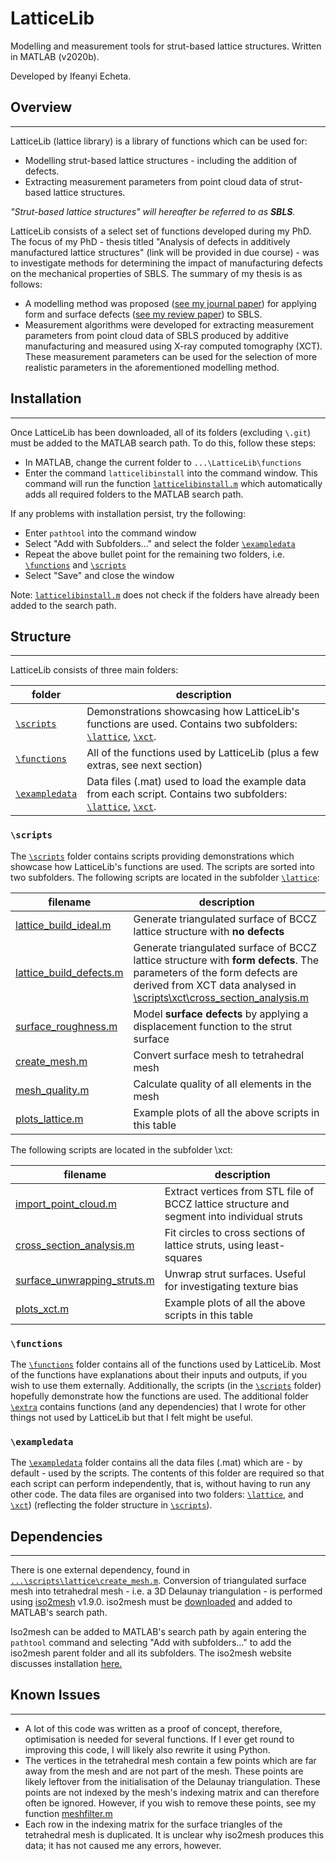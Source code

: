 # LatticeLib
Modelling and measurement tools for strut-based lattice structures. Written in MATLAB (v2020b).

Developed by Ifeanyi Echeta.

## Overview
---
LatticeLib (lattice library) is a library of functions which can be used for:
- Modelling strut-based lattice structures - including the addition of defects.
- Extracting measurement parameters from point cloud data of strut-based lattice structures.

*"Strut-based lattice structures" will hereafter be referred to as **SBLS**.*

LatticeLib consists of a select set of functions developed during my PhD. The focus of my PhD - thesis titled "Analysis of defects in additively manufactured lattice structures" (link will be provided in due course) - was to investigate methods for determining the impact of manufacturing defects on the mechanical properties of SBLS. The summary of my thesis is as follows:
- A modelling method was proposed ([see my journal paper](https://www.sciencedirect.com/science/article/pii/S2214860421004607)) for applying form and surface defects ([see my review paper](https://link.springer.com/article/10.1007/s00170-019-04753-4)) to SBLS.
- Measurement algorithms were developed for extracting measurement parameters from point cloud data of SBLS produced by additive manufacturing and measured using X-ray computed tomography (XCT). These measurement parameters can be used for the selection of more realistic parameters in the aforementioned modelling method.

## Installation
---
Once LatticeLib has been downloaded, all of its folders (excluding `\.git`) must be added to the MATLAB search path. To do this, follow these steps:
* In MATLAB, change the current folder to `...\LatticeLib\functions`
* Enter the command `latticelibinstall` into the command window. This command will run the function [`latticelibinstall.m`](/functions/latticelibinstall.m) which automatically adds all required folders to the MATLAB search path.

If any problems with installation persist, try the following:
* Enter `pathtool` into the command window
* Select "Add with Subfolders..." and select the folder [`\exampledata`](/exampledata/)
* Repeat the above bullet point for the remaining two folders, i.e. [`\functions`](/functions/) and [`\scripts`](/scripts/)
* Select "Save" and close the window

Note: [`latticelibinstall.m`](/functions/latticelibinstall.m) does not check if the folders have already been added to the search path.

## Structure
---
LatticeLib consists of three main folders:

|folder|description|
|------------|-------|
| [`\scripts`](/scripts/)         | Demonstrations showcasing how LatticeLib's functions are used. Contains two subfolders: [`\lattice`](/scripts/lattice/), [`\xct`](/scripts/xct/). |
| [`\functions`](/functions/)        | All of the functions used by LatticeLib (plus a few extras, see next section)  |
| [`\exampledata`](/exampledata/)      | Data files (.mat) used to load the example data from each script. Contains two subfolders: [`\lattice`](/exampledata/lattice/), [`\xct`](/exampledata/xct/).   |

### `\scripts`
The [`\scripts`](/scripts/) folder contains scripts providing demonstrations which showcase how LatticeLib's functions are used. The scripts are sorted into two subfolders. The following scripts are located in the subfolder [`\lattice`](/scripts/lattice/):

|filename|description|
|------------|-------|
|[lattice_build_ideal.m](/scripts/lattice/lattice_build_ideal.m)| Generate triangulated surface of BCCZ lattice structure with **no defects**|
|[lattice_build_defects.m](/scripts/lattice/lattice_build_defects.m)|Generate triangulated surface of BCCZ lattice structure with **form defects**. The parameters of the form defects are derived from XCT data analysed in [\scripts\xct\cross_section_analysis.m](/scripts/xct/cross_section_analysis.m)|
|[surface_roughness.m](/scripts/lattice/surface_roughness.m)|Model **surface defects** by applying a displacement function to the strut surface|
|[create_mesh.m](/scripts/lattice/create_mesh.m)|Convert surface mesh to tetrahedral mesh|
|[mesh_quality.m](/scripts/lattice/mesh_quality.m)|Calculate quality of all elements in the mesh|
|[plots_lattice.m](/scripts/lattice/plots_lattice.m)|Example plots of all the above scripts in this table|

The following scripts are located in the subfolder \xct:

|filename|description|
|------------|-------|
|[import_point_cloud.m](/scripts/xct/import_point_cloud.m)|Extract vertices from STL file of BCCZ lattice structure and segment into individual struts|
|[cross_section_analysis.m](/scripts/xct/cross_section_analysis.m)|Fit circles to cross sections of lattice struts, using least-squares|
|[surface_unwrapping_struts.m](/scripts/xct/surface_unwrapping_struts.m)|Unwrap strut surfaces. Useful for investigating texture bias|
|[plots_xct.m](/scripts/xct/plots_xct.m)|Example plots of all the above scripts in this table|

### `\functions`
The [`\functions`](/functions) folder contains all of the functions used by LatticeLib. Most of the functions have explanations about their inputs and outputs, if you wish to use them externally. Additionally, the scripts (in the [`\scripts`](/scripts/) folder) hopefully demonstrate how the functions are used. The additional folder [`\extra`](/functions/extra/) contains functions (and any dependencies) that I wrote for other things not used by LatticeLib but that I felt might be useful.

### `\exampledata`

The [`\exampledata`](/exampledata/) folder contains all the data files (.mat) which are - by default - used by the scripts. The contents of this folder are required so that each script can perform independently, that is, without having to run any other code. The data files are organised into two folders: [`\lattice`](/exampledata/lattice/), and [`\xct`](/exampledata/xct/)) (reflecting the folder structure in [`\scripts`](/scripts/)).

## Dependencies
---
There is one external dependency, found in [`...\scripts\lattice\create_mesh.m`](/scripts/lattice/create_mesh.m). Conversion of triangulated surface mesh into tetrahedral mesh - i.e. a 3D Delaunay triangulation - is performed using [iso2mesh](http://iso2mesh.sourceforge.net/cgi-bin/index.cgi?Home) v1.9.0. iso2mesh must be [downloaded](http://iso2mesh.sourceforge.net/cgi-bin/index.cgi?Download) and added to MATLAB's search path.

Iso2mesh can be added to MATLAB's search path by again entering the `pathtool` command and selecting "Add with subfolders..." to add the iso2mesh parent folder and all its subfolders. The iso2mesh website discusses installation [here.](http://iso2mesh.sourceforge.net/cgi-bin/index.cgi?Doc/Installation)

## Known Issues
---
- A lot of this code was written as a proof of concept, therefore, optimisation is needed for several functions. If I ever get round to improving this code, I will likely also rewrite it using Python.
- The vertices in the tetrahedral mesh contain a few points which are far away from the mesh and are not part of the mesh. These points are likely leftover from the initialisation of the Delaunay triangulation. These points are not indexed by the mesh's indexing matrix and can therefore often be ignored. However, if you wish to remove these points, see my function [meshfilter.m](/functions/extra/meshfilter.m)
- Each row in the indexing matrix for the surface triangles of the tetrahedral mesh is duplicated. It is unclear why iso2mesh produces this data; it has not caused me any errors, however.
